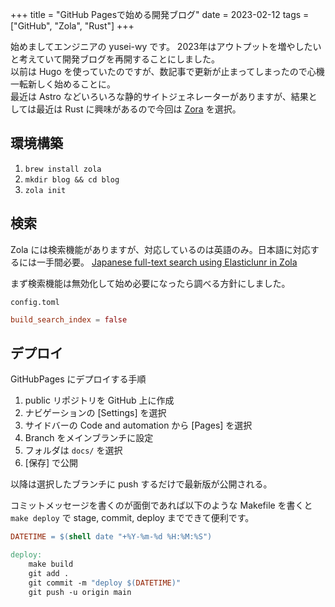 +++
title = "GitHub Pagesで始める開発ブログ"
date = 2023-02-12
tags = ["GitHub", "Zola", "Rust"]
+++

始めましてエンジニアの yusei-wy です。
2023年はアウトプットを増やしたいと考えていて開発ブログを再開することにしました。  
以前は Hugo を使っていたのですが、数記事で更新が止まってしまったので心機一転新しく始めることに。  
最近は Astro などいろいろな静的サイトジェネレーターがありますが、結果としては最近は Rust に興味があるので今回は [Zora](https://www.getzola.org/documentation/getting-started/overview/) を選択。


## 環境構築

1. `brew install zola`
1. `mkdir blog && cd blog`
1. `zola init`



## 検索

Zola には検索機能がありますが、対応しているのは英語のみ。日本語に対応するには一手間必要。
[Japanese full-text search using Elasticlunr in Zola](https://www.jpgov.art/posts/japanese-full-text-search-on-zola/)

まず検索機能は無効化して始め必要になったら調べる方針にしました。

`config.toml`

```toml,lineos:config.toml
build_search_index = false
```


## デプロイ

GitHubPages にデプロイする手順

1. public リポジトリを GitHub 上に作成
2. ナビゲーションの [Settings] を選択
3. サイドバーの  Code and automation から [Pages] を選択
4. Branch をメインブランチに設定
5. フォルダは `docs/` を選択
6. [保存] で公開

以降は選択したブランチに push するだけで最新版が公開される。

コミットメッセージを書くのが面倒であれば以下のような Makefile を書くと `make deploy` で stage, commit, deploy までできて便利です。

```Makefile
DATETIME = $(shell date "+%Y-%m-%d %H:%M:%S")

deploy:
	make build
	git add .
	git commit -m "deploy $(DATETIME)"
	git push -u origin main
```
